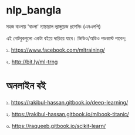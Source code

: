 # nlp_bangla
সহজ বাংলায় 'বাংলা' ন্যাচারাল ল্যাঙ্গুয়েজ প্রসেসিং (এনএলপি)

এই নোটবুকগুলো একটা বইয়ে দাড়িয়ে যাবে। ভিডিও/অডিও পডকাস্ট পাবেন; 

১. https://www.facebook.com/mltraining/ 

২. http://bit.ly/ml-trng 

# অনলাইন বই

১. https://rakibul-hassan.gitbook.io/deep-learning/

২. https://rakibul-hassan.gitbook.io/mlbook-titanic/

৩. https://raqueeb.gitbook.io/scikit-learn/
